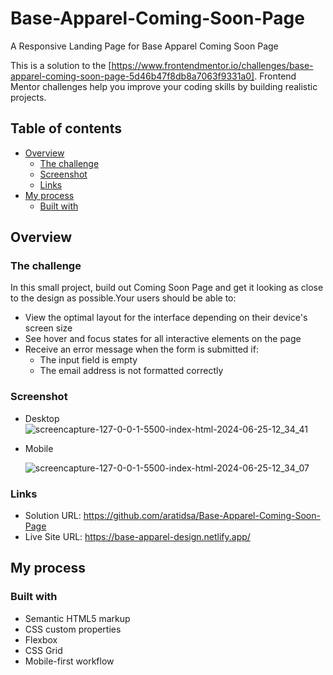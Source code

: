 # Base-Apparel-Coming-Soon-Page
A Responsive Landing Page for Base Apparel Coming Soon Page

This is a solution to the [https://www.frontendmentor.io/challenges/base-apparel-coming-soon-page-5d46b47f8db8a7063f9331a0]. Frontend Mentor challenges help you improve your coding skills by building realistic projects.

## Table of contents

- [Overview](#overview)
  - [The challenge](#the-challenge)
  - [Screenshot](#screenshot)
  - [Links](#links)
- [My process](#my-process)
  - [Built with](#built-with)

## Overview

### The challenge
In this small project, build out Coming Soon Page and get it looking as close to the design as possible.Your users should be able to:
- View the optimal layout for the interface depending on their device's screen size
- See hover and focus states for all interactive elements on the page
- Receive an error message when the form is submitted if:
    - The input field is empty
    - The email address is not formatted correctly

### Screenshot
- Desktop
  ![screencapture-127-0-0-1-5500-index-html-2024-06-25-12_34_41](https://github.com/aratidsa/Base-Apparel-Coming-Soon-Page/assets/128802362/093e19d3-73d2-47d5-859a-a3b3d586a32c)

- Mobile
  
   ![screencapture-127-0-0-1-5500-index-html-2024-06-25-12_34_07](https://github.com/aratidsa/Base-Apparel-Coming-Soon-Page/assets/128802362/bd14a40f-ab88-4722-85d2-1a15c04acf6b)

### Links

- Solution URL: https://github.com/aratidsa/Base-Apparel-Coming-Soon-Page
- Live Site URL: https://base-apparel-design.netlify.app/

## My process

### Built with

- Semantic HTML5 markup
- CSS custom properties
- Flexbox
- CSS Grid
- Mobile-first workflow

